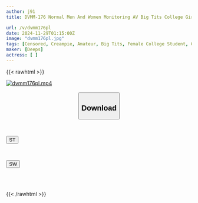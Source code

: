 ```yaml
---
author: j91
title: DVMM-176 Normal Men And Women Monitoring AV Big Tits College Girls Only Secretly Reverse NTR Challenge Couple's Boyfriend's Dick Is Silently Pulled Out Without The Girlfriend Next To Him Knowing In A Rock Bath The College Girl's Naughty Mischief Escalates In The Overly Radical Mission And She Inserts It Raw Slow Pistons Make Her Sweaty And Climax All Raw Creampies

url: /v/dvmm176pl
date: 2024-11-29T01:15:00Z
image: "dvmm176pl.jpg"
tags: [Censored, Creampie, Amateur, Big Tits, Female College Student, Cuckold	]
maker: [Deeps]
actress: [ ]
---
```



{{< rawhtml >}}

<div class="video" data-videoid="GPmLRvbo6BF1x39">
    <a href="javascript:;">
        <img src="/v/dvmm176pl/dvmm176pl.jpg" width="WIDTH" height="HEIGHT" alt="dvmm176pl.mp4" loading="lazy">
    </a>
</div>

<script type="text/javascript" src="https://j91.asia/asset/on-demand-st.js"></script>

<br>
  <link rel="stylesheet" href="https://j91.asia/asset/bs5.css">
  
  <center>
  <button class="btn btn-primary" type="button" data-bs-toggle="collapse" data-bs-target=".multi-collapse" aria-expanded="false" aria-controls="multiCollapseExample1 multiCollapseExample2"><h2>Download</h2></button></center>
</p>
<div class="row">
  <div class="col">
    <div class="collapse multi-collapse" id="multiCollapseExample1">
      <div class="card card-body">
	      	      <br>
<div class="buttons">  
<p><a href="/v/dvmm176pl/st.html" target="_blank"><button class="btn-hover color-3"><i class="fa fa-download"></i> ST</button></a></p></div>
    </div>
  </div>
</div>
  <div class="col">
    <div class="collapse multi-collapse" id="multiCollapseExample2">
      <div class="card card-body">
	      <br>
<div class="buttons">
<p><a href="/v/dvmm176pl/sw.html" target="_blank"><button class="btn-hover color-2"><i class="fa fa-download"></i> SW</button></a></p></div>
<br><br>
      </div>
    </div>
  </div>
</div>

{{< /rawhtml >}}